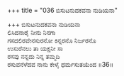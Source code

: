 +++
title = "036 ಬಿಸುಟನುದಕವನಾ ನುಡಿಯನಾ"

+++
ಬಿಸುಟನುದಕವನಾ ನುಡಿಯನಾ  
ಲಿಸಿದನಾರೈ ನೀನು ನಿನಗಾ  
ಗಸದಲಿರವೇನಸುರನೋ ಕಿನ್ನರನೊ ನಿರ್ಜರನೊ   
ಉಸುರೆನಲು ತಾ ಯಕ್ಷನೀ ಸಾ  
ರಸವು ನನ್ನದು ನಿನ್ನ ತಮ್ಮದಿ  
ರಸುವನೆಳೆದವ ನಾನು ಕೇಳೈ ಧರ್ಮಸುತಯೆಂದ      ॥36॥